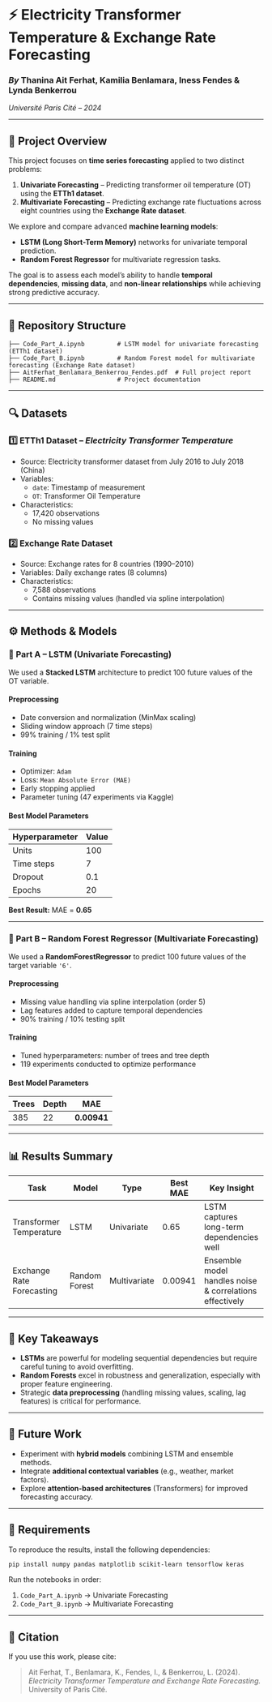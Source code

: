 # ⚡ Electricity Transformer Temperature & Exchange Rate Forecasting

### *By* Thanina Ait Ferhat, Kamilia Benlamara, Iness Fendes & Lynda Benkerrou  
*Université Paris Cité – 2024*

---

## 🧠 Project Overview

This project focuses on **time series forecasting** applied to two distinct problems:

1. **Univariate Forecasting** – Predicting transformer oil temperature (OT) using the **ETTh1 dataset**.  
2. **Multivariate Forecasting** – Predicting exchange rate fluctuations across eight countries using the **Exchange Rate dataset**.

We explore and compare advanced **machine learning models**:
- **LSTM (Long Short-Term Memory)** networks for univariate temporal prediction.
- **Random Forest Regressor** for multivariate regression tasks.

The goal is to assess each model’s ability to handle **temporal dependencies**, **missing data**, and **non-linear relationships** while achieving strong predictive accuracy.

---

## 📁 Repository Structure

```
├── Code_Part_A.ipynb         # LSTM model for univariate forecasting (ETTh1 dataset)
├── Code_Part_B.ipynb         # Random Forest model for multivariate forecasting (Exchange Rate dataset)
├── AitFerhat_Benlamara_Benkerrou_Fendes.pdf  # Full project report
├── README.md                 # Project documentation
```

---

## 🔍 Datasets

### 1️⃣ ETTh1 Dataset – *Electricity Transformer Temperature*
- Source: Electricity transformer dataset from July 2016 to July 2018 (China)
- Variables:
  - `date`: Timestamp of measurement  
  - `OT`: Transformer Oil Temperature  
- Characteristics:
  - 17,420 observations
  - No missing values

### 2️⃣ Exchange Rate Dataset
- Source: Exchange rates for 8 countries (1990–2010)
- Variables: Daily exchange rates (8 columns)
- Characteristics:
  - 7,588 observations
  - Contains missing values (handled via spline interpolation)

---

## ⚙️ Methods & Models

### 🔸 Part A – LSTM (Univariate Forecasting)
We used a **Stacked LSTM** architecture to predict 100 future values of the OT variable.

#### Preprocessing
- Date conversion and normalization (MinMax scaling)
- Sliding window approach (7 time steps)
- 99% training / 1% test split

#### Training
- Optimizer: `Adam`
- Loss: `Mean Absolute Error (MAE)`
- Early stopping applied
- Parameter tuning (47 experiments via Kaggle)

#### Best Model Parameters
| Hyperparameter | Value |
|----------------|--------|
| Units | 100 |
| Time steps | 7 |
| Dropout | 0.1 |
| Epochs | 20 |

**Best Result:** MAE = **0.65**

---

### 🔸 Part B – Random Forest Regressor (Multivariate Forecasting)
We used a **RandomForestRegressor** to predict 100 future values of the target variable `'6'`.

#### Preprocessing
- Missing value handling via spline interpolation (order 5)
- Lag features added to capture temporal dependencies
- 90% training / 10% testing split

#### Training
- Tuned hyperparameters: number of trees and tree depth
- 119 experiments conducted to optimize performance

#### Best Model Parameters
| Trees | Depth | MAE |
|--------|--------|------|
| 385 | 22 | **0.00941** |

---

## 📊 Results Summary

| Task | Model | Type | Best MAE | Key Insight |
|------|--------|------|-----------|--------------|
| Transformer Temperature | LSTM | Univariate | 0.65 | LSTM captures long-term dependencies well |
| Exchange Rate Forecasting | Random Forest | Multivariate | 0.00941 | Ensemble model handles noise & correlations effectively |

---

## 🧩 Key Takeaways

- **LSTMs** are powerful for modeling sequential dependencies but require careful tuning to avoid overfitting.  
- **Random Forests** excel in robustness and generalization, especially with proper feature engineering.  
- Strategic **data preprocessing** (handling missing values, scaling, lag features) is critical for performance.  

---

## 🚀 Future Work

- Experiment with **hybrid models** combining LSTM and ensemble methods.  
- Integrate **additional contextual variables** (e.g., weather, market factors).  
- Explore **attention-based architectures** (Transformers) for improved forecasting accuracy.  

---

## 🧰 Requirements

To reproduce the results, install the following dependencies:

```bash
pip install numpy pandas matplotlib scikit-learn tensorflow keras
```

Run the notebooks in order:
1. `Code_Part_A.ipynb` → Univariate Forecasting  
2. `Code_Part_B.ipynb` → Multivariate Forecasting  

---

## 🧾 Citation

If you use this work, please cite:

> Ait Ferhat, T., Benlamara, K., Fendes, I., & Benkerrou, L. (2024).  
> *Electricity Transformer Temperature and Exchange Rate Forecasting.*  
> University of Paris Cité.
